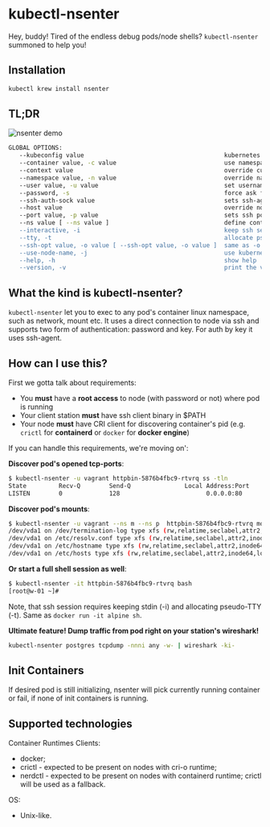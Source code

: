 # kubectl-nsenter

Hey, buddy! Tired of the endless debug pods/node shells? `kubectl-nsenter` summoned to help you!

## Installation

```bash
kubectl krew install nsenter
```

## TL;DR

![nsenter demo](/img/demo.gif)

```bash
GLOBAL OPTIONS:
   --kubeconfig value                                       kubernetes client config path (default: $HOME/.kube/config) [$KUBECONFIG]
   --container value, -c value                              use namespace of specified container. By default first running container will taken
   --context value                                          override current context from kubeconfig
   --namespace value, -n value                              override namespace of current context from kubeconfig
   --user value, -u value                                   set username for ssh connection to node
   --password, -s                                           force ask for node password prompt (default: false)
   --ssh-auth-sock value                                    sets ssh-agent socket (default: current shell auth sock) [$SSH_AUTH_SOCK]
   --host value                                             override node ip
   --port value, -p value                                   sets ssh port
   --ns value [ --ns value ]                                define container's pid linux namespaces to enter. Sends transparently to nsenter cmd (default: "n")
   --interactive, -i                                        keep ssh session stdin (default: false)
   --tty, -t                                                allocate pseudo-TTY for ssh session (default: false)
   --ssh-opt value, -o value [ --ssh-opt value, -o value ]  same as -o for ssh client
   --use-node-name, -j                                      use kubernetes node name to connect with ssh. Useful with ssh configs (default: true) [$KUBECTL_NSENTER_USE_NODE_NAME]
   --help, -h                                               show help
   --version, -v                                            print the version
```

## What the kind is kubectl-nsenter?

`kubectl-nsenter` let you to exec to any pod's container linux namespace, such as network, mount etc. It uses a direct connection to node via ssh and supports two form of authentication: password and key. For auth by key it uses ssh-agent.

## How can I use this?

First we gotta talk about requirements:

- You **must** have a **root access** to node (with password or not) where pod is running
- Your client station **must** have ssh client binary in $PATH
- Your node **must** have CRI client for discovering container's pid (e.g. `crictl` for **containerd** or `docker` for **docker engine**)

If you can handle this requirements, we're moving on':

**Discover pod's opened tcp-ports**:

```bash
$ kubectl-nsenter -u vagrant httpbin-5876b4fbc9-rtvrq ss -tln
State         Recv-Q        Send-Q               Local Address:Port               Peer Address:Port       Process
LISTEN        0             128                        0.0.0.0:80                      0.0.0.0:*
```

**Discover pod's mounts**:

```bash
$ kubectl-nsenter -u vagrant --ns m --ns p  httpbin-5876b4fbc9-rtvrq mount -t xfs
/dev/vda1 on /dev/termination-log type xfs (rw,relatime,seclabel,attr2,inode64,logbufs=8,logbsize=32k,noquota)
/dev/vda1 on /etc/resolv.conf type xfs (rw,relatime,seclabel,attr2,inode64,logbufs=8,logbsize=32k,noquota)
/dev/vda1 on /etc/hostname type xfs (rw,relatime,seclabel,attr2,inode64,logbufs=8,logbsize=32k,noquota)
/dev/vda1 on /etc/hosts type xfs (rw,relatime,seclabel,attr2,inode64,logbufs=8,logbsize=32k,noquota)
```

**Or start a full shell session as well**:

```bash
$ kubectl-nsenter -it httpbin-5876b4fbc9-rtvrq bash
[root@w-01 ~]#
```

Note, that ssh session requires keeping stdin (-i) and allocating pseudo-TTY (-t). Same as `docker run -it alpine sh`.

**Ultimate feature! Dump traffic from pod right on your station's wireshark!**

```bash
kubectl-nsenter postgres tcpdump -nnni any -w- | wireshark -ki-
```

## Init Containers

If desired pod is still initializing, nsenter will pick currently running container or fail, if none of init containers is running.

## Supported technologies

Container Runtimes Clients:

- docker;
- crictl - expected to be present on nodes with cri-o runtime;
- nerdctl - expected to be present on nodes with containerd runtime; crictl will be used as a fallback.

OS:

- Unix-like.
